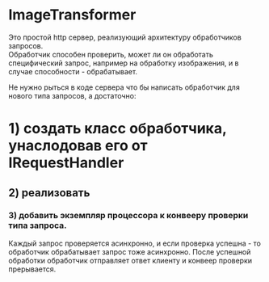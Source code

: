 # ImageTransformer

Это простой http сервер, реализующий архитектуру обработчиков запросов.  
Обработчик способен проверить, может ли он обработать специфический запрос, например на обработку изображения,
и в случае способности - обрабатывает.

Не нужно рыться в коде сервера что бы написать обработчик для нового типа запросов, а достаточно:
# 1) создать класс обработчика, унаслодовав его от IRequestHandler
## 2) реализовать
### 3) добавить экземпляр процессора к конвееру проверки типа запроса.

Каждый запрос проверяется асинхронно, и если проверка успешна - то обработчик обрабатывает запрос тоже асинхронно.
После успешной обработки обработчик отправляет ответ клиенту и конвеер проверки прерывается.
